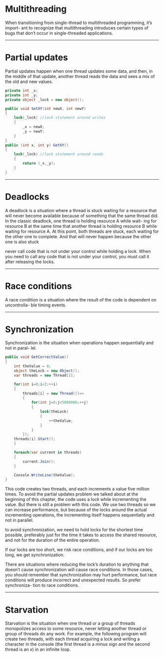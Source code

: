 # Multithreading

When transitioning from single-thread to multithreaded programming, it’s import-
ant to recognize that multithreading introduces certain types of bugs that don’t
occur in single-threaded applications.

---

# Partial updates

Partial updates happen when one thread updates some data, and then, in the middle
of that update, another thread reads the data and sees a mix of the old and new values.

```csharp
private int _x;
private int _y;
private object _lock = new object();

public void SetXY(int newX, int newY)
{
    lock(_lock) //lock statement around writes
    {
        _x = newX;
        _y = newY;
    }
}
public (int x, int y) GetXY()
{
    lock(_lock) //lock statement around reads
    {
        return (_x,_y);
    }
}
```

---

# Deadlocks

A deadlock is a situation where a thread is stuck
waiting for a resource that will never become available because of something that the
same thread did. In the classic deadlock, one thread is holding resource A while wait-
ing for resource B at the same time that another thread is holding resource B while
waiting for resource A. At this point, both threads are stuck, each waiting for the other
one to complete. And that will never happen because the other one is also stuck

never call code that is not under your control while
holding a lock. When you need to call any code that is not under your control, you must
call it after releasing the locks.

---

# Race conditions

A race condition is a situation where the result of the code is dependent on uncontrolla-
ble timing events.

---

# Synchronization

Synchronization is the situation when operations happen sequentially and not in paral-
lel.

```csharp
public void GetCorrectValue()
{
    int theValue = 0;
    object theLock = new Object();
    var threads = new Thread[2];

    for(int i=0;i<2;++i)
    {
        threads[i] = new Thread(()=>
        {
            for(int j=0;j<5000000;++j)
            {
                lock(theLock)
                {
                    ++theValue;
                }
            }
        });
    threads[i].Start();
    }

    foreach(var current in threads)
    {
        current.Join();
    }

    Console.WriteLine(theValue);
}
```

This code creates two threads, and each increments a value five million times. To avoid
the partial updates problem we talked about at the beginning of this chapter, the code
uses a lock while incrementing the value. But there is still a problem with this code. We
use two threads so we can increase performance, but because of the locks around the
actual incrementing operations, the incrementing itself happens sequentially and not
in parallel.

to avoid synchronization, we need to hold locks for the
shortest time possible, preferably just for the time it takes to access the shared resource,
and not for the duration of the entire operation.

If our locks are too short, we risk race conditions, and if our locks are too long, we get synchronization.

There are situations where reducing the lock’s
duration to anything that doesn’t cause synchronization will cause race conditions. In
those cases, you should remember that synchronization may hurt performance, but
race conditions will produce incorrect and unexpected results. So prefer synchroniza-
tion to race conditions.

---

# Starvation

Starvation is the situation when one thread or a group of threads monopolizes access
to some resource, never letting another thread or group of threads do any work. For
example, the following program will create two threads, with each thread acquiring
a lock and writing a character in the console (the first thread is a minus sign and the
second thread is an x) in an infinite loop.